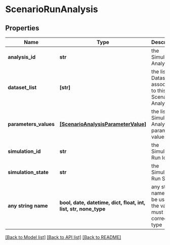 # ScenarioRunAnalysis


## Properties
Name | Type | Description | Notes
------------ | ------------- | ------------- | -------------
**analysis_id** | **str** | the Simulator Analysis Id | 
**dataset_list** | **[str]** | the list of Dataset Id associated to this Scenario Analysis | [optional] 
**parameters_values** | [**[ScenarioAnalysisParameterValue]**](ScenarioAnalysisParameterValue.md) | the list of Simulator Analysis parameters values | [optional] 
**simulation_id** | **str** | the Simulation Run Id | [optional] [readonly] 
**simulation_state** | **str** | the Simulation Run State | [optional] [readonly] 
**any string name** | **bool, date, datetime, dict, float, int, list, str, none_type** | any string name can be used but the value must be the correct type | [optional]

[[Back to Model list]](../README.md#documentation-for-models) [[Back to API list]](../README.md#documentation-for-api-endpoints) [[Back to README]](../README.md)


